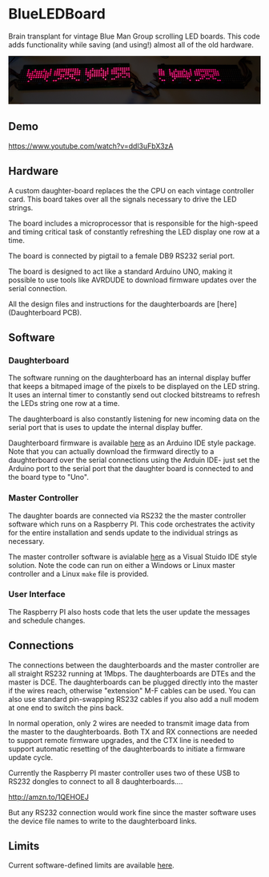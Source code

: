 # BlueLEDBoard


Brain transplant for vintage Blue Man Group scrolling LED boards. This code adds functionality while saving (and using!) almost all of the old hardware. 

![Alt text](images/demo.jpg?raw=true)

## Demo

https://www.youtube.com/watch?v=ddl3uFbX3zA

## Hardware

A custom daughter-board replaces the the CPU on each vintage 
controller card. This board takes over all the signals necessary to drive the LED strings. 

The board includes a microprocessor that is responsible for the high-speed and timing critical task of constantly refreshing the LED display one row at a time.

The board is connected by pigtail to a female DB9 RS232 serial port. 

The board is designed to act like a standard Arduino UNO, making it possible to use tools like AVRDUDE to download firmware updates over the serial connection.

All the design files and instructions for the daughterboards are [here](Daughterboard PCB).


  
## Software

### Daughterboard

The software running on the daughterboard has an internal display buffer that keeps a bitmaped image of the pixels to be displayed on the LED string. It uses an internal timer to constantly send out clocked bitstreams to refresh the LEDs string one row at a time. 

The daughterboard is also constantly listening for new incoming data on the serial port that is uses to update the internal display buffer.

Daughterboard firmware is  available [here](Daughterboard%20PCB/firmware/Arduino/BlueLEDBoard) as an Arduino IDE style package. Note that you can actually download the firmward directly to a daughterboard over the serial connections using the Arduin IDE- just set the Arduino port to the serial port that the daughter board is connected to and the board type to "Uno". 
### Master Controller
The daughter boards are connected via RS232 the the master controller software which runs on a Raspberry PI. This code orchestrates the activity for the entire installation and sends update to the individual strings as necessary.       

The master controller software is avialable [here](/master/master/BlueManLEDMaster) as a Visual Stuido IDE style solution. Note the code can run on either a Windows or Linux master controller and a Linux `make` file is provided.

### User Interface
The Raspberry PI also hosts code that lets the user update the messages and schedule changes.  


## Connections

The connections between the daughterboards and the master controller are all straight RS232 running at 1Mbps. The daughterboards are DTEs and the master is DCE. The daughterboards can be plugged directly into the master if the wires reach, otherwise "extension" M-F cables can be used. You can also use standard pin-swapping RS232 cables if you also add a null modem at one end to switch the pins back.

In normal operation, only 2 wires are needed to transmit image data from the master to the daughterboards. Both TX and RX connections are needed to support remote firmware upgrades, and the CTX line is needed to support automatic resetting of the daughterboards to initiate a firmware update cycle.   

Currently the Raspberry PI master controller uses two of these USB to RS232 dongles to connect to all 8 daughterboards....
 
http://amzn.to/1QEHOEJ

But any RS232 connection would work fine since the master software uses the device file names to write to the daughterboard links.


## Limits 

Current software-defined limits are available [here](limits.MD). 


